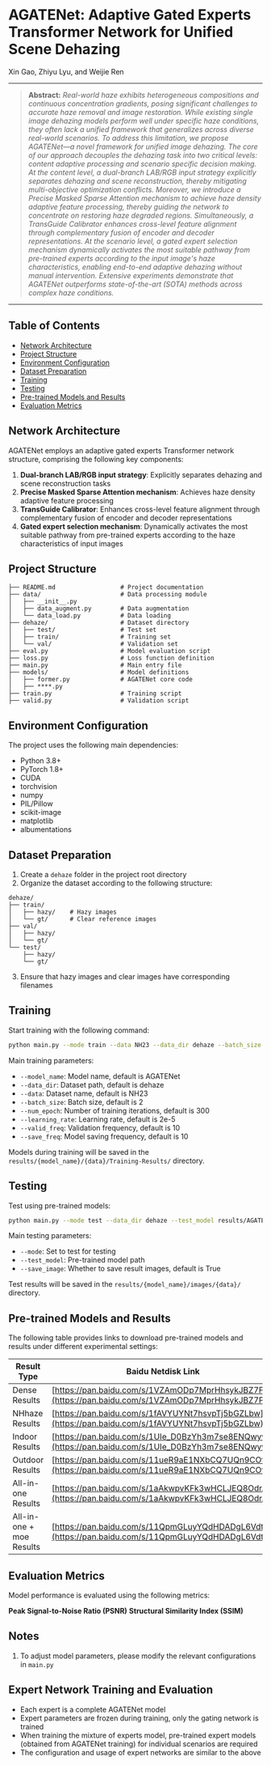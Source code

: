 # AGATENet: Adaptive Gated Experts Transformer Network for Unified Scene Dehazing

Xin Gao, Zhiyu Lyu, and Weijie Ren

---

> **Abstract:** *Real-world haze exhibits heterogeneous compositions and continuous concentration gradients, posing significant challenges to accurate haze removal and image restoration. While existing single image dehazing models perform well under specific haze conditions, they often lack a unified framework that generalizes across diverse real-world scenarios.
To address this limitation, we propose AGATENet—a novel framework for unified image dehazing.
The core of our approach decouples the dehazing task into two critical levels: content adaptive processing and scenario specific decision making.
At the content level, a dual-branch LAB/RGB input strategy explicitly separates dehazing and scene reconstruction, thereby mitigating multi-objective optimization conflicts.
Moreover, we introduce a Precise Masked Sparse Attention mechanism to achieve haze density adaptive feature processing, thereby guiding the network to concentrate on restoring haze degraded regions.
Simultaneously, a TransGuide Calibrator enhances cross-level feature alignment through complementary fusion of encoder and decoder representations.
At the scenario level, a gated expert selection mechanism dynamically activates the most suitable pathway from pre-trained experts according to the input image's haze characteristics, enabling end-to-end adaptive dehazing without manual intervention.
Extensive experiments demonstrate that AGATENet outperforms state-of-the-art (SOTA) methods across complex haze conditions.*
---

## Table of Contents

- [Network Architecture](#network-architecture)
- [Project Structure](#project-structure)
- [Environment Configuration](#environment-configuration)
- [Dataset Preparation](#dataset-preparation)
- [Training](#training)
- [Testing](#testing)
- [Pre-trained Models and Results](#pre-trained-models-and-results)
- [Evaluation Metrics](#evaluation-metrics)

## Network Architecture

AGATENet employs an adaptive gated experts Transformer network structure, comprising the following key components:

1. **Dual-branch LAB/RGB input strategy**: Explicitly separates dehazing and scene reconstruction tasks
2. **Precise Masked Sparse Attention mechanism**: Achieves haze density adaptive feature processing
3. **TransGuide Calibrator**: Enhances cross-level feature alignment through complementary fusion of encoder and decoder representations
4. **Gated expert selection mechanism**: Dynamically activates the most suitable pathway from pre-trained experts according to the haze characteristics of input images

## Project Structure

```
├── README.md                  # Project documentation
├── data/                      # Data processing module
│   ├── __init__.py
│   ├── data_augment.py        # Data augmentation
│   └── data_load.py           # Data loading
├── dehaze/                    # Dataset directory
│   ├── test/                  # Test set
│   ├── train/                 # Training set
│   └── val/                   # Validation set
├── eval.py                    # Model evaluation script
├── loss.py                    # Loss function definition
├── main.py                    # Main entry file
├── models/                    # Model definitions
│   ├── former.py              # AGATENet core code
│   ├── ****.py  
├── train.py                   # Training script
├── valid.py                   # Validation script

```

## Environment Configuration

The project uses the following main dependencies:

- Python 3.8+
- PyTorch 1.8+
- CUDA 
- torchvision
- numpy
- PIL/Pillow
- scikit-image
- matplotlib
- albumentations

## Dataset Preparation

1. Create a `dehaze` folder in the project root directory
2. Organize the dataset according to the following structure:

```
dehaze/
├── train/
│   ├── hazy/    # Hazy images
│   └── gt/      # Clear reference images
├── val/
│   ├── hazy/
│   └── gt/
└── test/
    ├── hazy/
    └── gt/
```

3. Ensure that hazy images and clear images have corresponding filenames

## Training

Start training with the following command:

```bash
python main.py --mode train --data NH23 --data_dir dehaze --batch_size 4 --num_epoch 3000
```

Main training parameters:

- `--model_name`: Model name, default is AGATENet
- `--data_dir`: Dataset path, default is dehaze
- `--data`: Dataset name, default is NH23
- `--batch_size`: Batch size, default is 2
- `--num_epoch`: Number of training iterations, default is 300
- `--learning_rate`: Learning rate, default is 2e-5
- `--valid_freq`: Validation frequency, default is 10
- `--save_freq`: Model saving frequency, default is 10

Models during training will be saved in the `results/{model_name}/{data}/Training-Results/` directory.

## Testing

Test using pre-trained models:

```bash
python main.py --mode test --data_dir dehaze --test_model results/AGATENet/Training-Results/Best.pkl --save_image True
```

Main testing parameters:

- `--mode`: Set to test for testing
- `--test_model`: Pre-trained model path
- `--save_image`: Whether to save result images, default is True

Test results will be saved in the `results/{model_name}/images/{data}/` directory.

## Pre-trained Models and Results

The following table provides links to download pre-trained models and results under different experimental settings:

| Result Type | Baidu Netdisk Link | Extraction Code |
|------------|-------------------|----------------|
| Dense Results | [https://pan.baidu.com/s/1VZAmODp7MprHhsykJBZ7FQ](https://pan.baidu.com/s/1VZAmODp7MprHhsykJBZ7FQ) | w6c8 |
| NHhaze Results | [https://pan.baidu.com/s/1fAVYUYNt7hsvpTj5bGZLbw](https://pan.baidu.com/s/1fAVYUYNt7hsvpTj5bGZLbw) | 6x3i |
| Indoor Results | [https://pan.baidu.com/s/1UIe_D0BzYh3m7se8ENQwyw](https://pan.baidu.com/s/1UIe_D0BzYh3m7se8ENQwyw) | 925h |
| Outdoor Results | [https://pan.baidu.com/s/11ueR9aE1NXbCQ7UQn9COfw](https://pan.baidu.com/s/11ueR9aE1NXbCQ7UQn9COfw) | 86ev |
| All-in-one Results | [https://pan.baidu.com/s/1aAkwpvKFk3wHCLJEQ8OdrA](https://pan.baidu.com/s/1aAkwpvKFk3wHCLJEQ8OdrA) | s5s2 |
| All-in-one + moe Results | [https://pan.baidu.com/s/11QpmGLuyYQdHDADgL6VdtQ](https://pan.baidu.com/s/11QpmGLuyYQdHDADgL6VdtQ) | eit5 |

## Evaluation Metrics

Model performance is evaluated using the following metrics:

**Peak Signal-to-Noise Ratio (PSNR)**
**Structural Similarity Index (SSIM)**

## Notes
1. To adjust model parameters, please modify the relevant configurations in `main.py`

## Expert Network Training and Evaluation
- Each expert is a complete AGATENet model
- Expert parameters are frozen during training, only the gating network is trained
- When training the mixture of experts model, pre-trained expert models (obtained from AGATENet training) for individual scenarios are required
- The configuration and usage of expert networks are similar to the above
